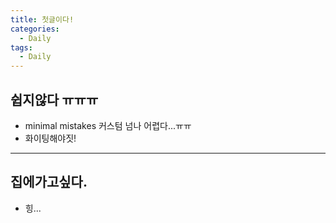 ```yaml
---
title: 첫글이다!
categories:
  - Daily
tags:
  - Daily
---
```



## 쉽지않다 ㅠㅠㅠ
* minimal mistakes 커스텀 넘나 어렵다...ㅠㅠ
* 화이팅해야짓!
---
## 집에가고싶다.
* 힝...
